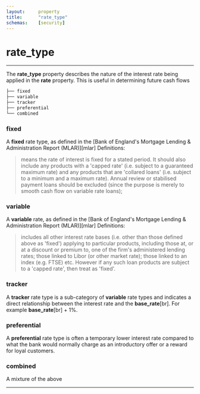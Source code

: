 ```yaml
---
layout:     property
title:      "rate_type"
schemas:    [security]
---
```


# rate_type

---

The **rate_type** property describes the nature of the interest rate being applied in the **rate** property. This is useful in determining future cash flows

```bash
├── fixed
├── variable
├── tracker
├── preferential
└── combined
```

### fixed
A **fixed** rate type, as defined in the [Bank of England's Mortgage Lending & Administration Report (MLAR)][mlar] Definitions:
> means the rate of interest is fixed for a stated period. It should also include any products with a 'capped rate' (i.e. subject to a guaranteed maximum rate) and any products that are 'collared loans' (i.e. subject to a minimum and a maximum rate). Annual review or stabilised payment loans should be excluded (since the purpose is merely to smooth cash flow on variable rate loans);

### variable
A **variable** rate, as defined in the [Bank of England's Mortgage Lending & Administration Report (MLAR)][mlar] Definitions:
> includes all other interest rate bases (i.e. other than those defined above as 'fixed') applying to particular products, including those at, or at a discount or premium to, one of the firm's administered lending rates; those linked to Libor (or other market rate); those linked to an index (e.g. FTSE) etc. However if any such loan products are subject to a 'capped rate', then treat as 'fixed'.

### tracker
A **tracker** rate type is a sub-category of **variable** rate types and indicates a direct relationship between the interest rate and the **base_rate**[br]. For example **base_rate**[br] + 1%.

### preferential
A **preferential** rate type is often a temporary lower interest rate compared to what the bank would normally charge as an introductory offer or a reward for loyal customers.

### combined
A mixture of the above

--- 